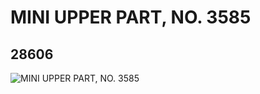 # MINI UPPER PART, NO. 3585
## 28606
![MINI UPPER PART, NO. 3585](https://lc-www-live-s.legocdn.com/media/bricks/5/2/6173150.jpg)